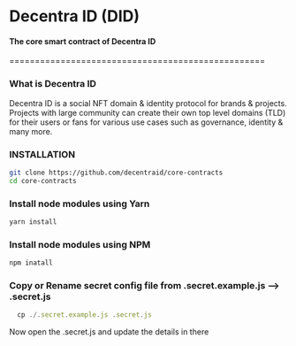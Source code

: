 # Decentra ID (DID)
#### The core smart contract of Decentra ID
==================================================

### What is Decentra ID
Decentra ID is a social NFT domain & identity protocol for brands & projects. Projects with large community can create their own top level domains (TLD) for their users or fans for various use cases such as governance, identity & many more.

### INSTALLATION
```sh
git clone https://github.com/decentraid/core-contracts
cd core-contracts
```

### Install node modules using Yarn 
```sh 
yarn install
```

### Install node modules using  NPM 
```sh 
npm inatall
```

### Copy or Rename secret config file from .secret.example.js --> .secret.js
```js 
  cp ./.secret.example.js .secret.js
 ```

Now open the .secret.js and update the details in there 

